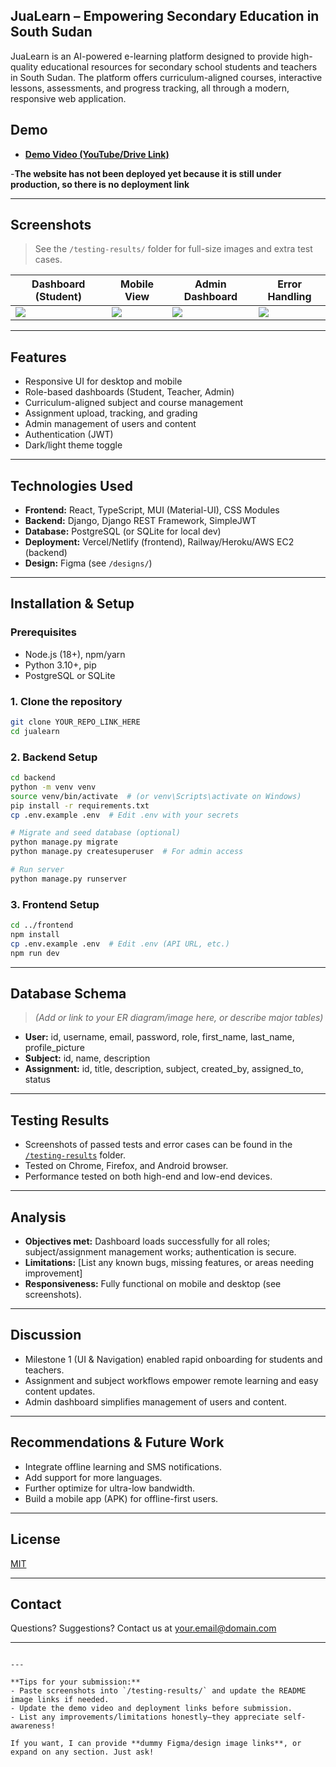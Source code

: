 
## JuaLearn – Empowering Secondary Education in South Sudan

JuaLearn is an AI-powered e-learning platform designed to provide high-quality educational resources for secondary school students and teachers in South Sudan. The platform offers curriculum-aligned courses, interactive lessons, assessments, and progress tracking, all through a modern, responsive web application.


## Demo

- **[Demo Video (YouTube/Drive Link)](https://www.youtube.com/watch?v=BMOncSmaMIA)**

-**The website has not been deployed yet because it is still under production, so there is no deployment link**

---

## Screenshots

> See the `/testing-results/` folder for full-size images and extra test cases.

| Dashboard (Student) | Mobile View | Admin Dashboard | Error Handling |
|---------------------|-------------|-----------------|---------------|
| ![](testing-results/student_dashboard.png) | ![](testing-results/mobile_responsive.png) | ![](testing-results/admin_dashboard.png) | ![](testing-results/error_handling.png) |

---

## Features

- Responsive UI for desktop and mobile
- Role-based dashboards (Student, Teacher, Admin)
- Curriculum-aligned subject and course management
- Assignment upload, tracking, and grading
- Admin management of users and content
- Authentication (JWT)
- Dark/light theme toggle

---

## Technologies Used

- **Frontend:** React, TypeScript, MUI (Material-UI), CSS Modules
- **Backend:** Django, Django REST Framework, SimpleJWT
- **Database:** PostgreSQL (or SQLite for local dev)
- **Deployment:** Vercel/Netlify (frontend), Railway/Heroku/AWS EC2 (backend)
- **Design:** Figma (see `/designs/`)

---

## Installation & Setup

### Prerequisites

- Node.js (18+), npm/yarn
- Python 3.10+, pip
- PostgreSQL or SQLite

### 1. Clone the repository

```bash
git clone YOUR_REPO_LINK_HERE
cd jualearn
````

### 2. Backend Setup

```bash
cd backend
python -m venv venv
source venv/bin/activate  # (or venv\Scripts\activate on Windows)
pip install -r requirements.txt
cp .env.example .env  # Edit .env with your secrets

# Migrate and seed database (optional)
python manage.py migrate
python manage.py createsuperuser  # For admin access

# Run server
python manage.py runserver
```

### 3. Frontend Setup

```bash
cd ../frontend
npm install
cp .env.example .env  # Edit .env (API URL, etc.)
npm run dev
```

---

## Database Schema

> *(Add or link to your ER diagram/image here, or describe major tables)*

* **User:** id, username, email, password, role, first\_name, last\_name, profile\_picture
* **Subject:** id, name, description
* **Assignment:** id, title, description, subject, created\_by, assigned\_to, status

---

## Testing Results

* Screenshots of passed tests and error cases can be found in the [`/testing-results`](./testing-results) folder.
* Tested on Chrome, Firefox, and Android browser.
* Performance tested on both high-end and low-end devices.

---

## Analysis

* **Objectives met:** Dashboard loads successfully for all roles; subject/assignment management works; authentication is secure.
* **Limitations:** \[List any known bugs, missing features, or areas needing improvement]
* **Responsiveness:** Fully functional on mobile and desktop (see screenshots).

---

## Discussion

* Milestone 1 (UI & Navigation) enabled rapid onboarding for students and teachers.
* Assignment and subject workflows empower remote learning and easy content updates.
* Admin dashboard simplifies management of users and content.

---

## Recommendations & Future Work

* Integrate offline learning and SMS notifications.
* Add support for more languages.
* Further optimize for ultra-low bandwidth.
* Build a mobile app (APK) for offline-first users.

---

## License

[MIT](LICENSE)

---

## Contact

Questions? Suggestions? Contact us at [your.email@domain.com](mailto:your.email@domain.com)

---

```

---

**Tips for your submission:**
- Paste screenshots into `/testing-results/` and update the README image links if needed.
- Update the demo video and deployment links before submission.
- List any improvements/limitations honestly—they appreciate self-awareness!

If you want, I can provide **dummy Figma/design image links**, or expand on any section. Just ask!
```
